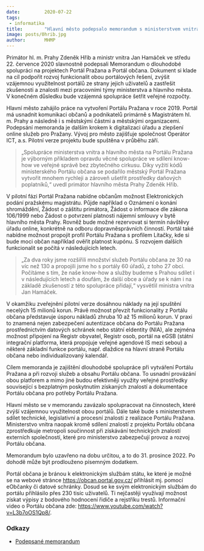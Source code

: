 ```yaml
---
date:         2020-07-22
tags:         
 - informatika
title:        "Hlavní město podepsalo memorandum s ministerstvem vnitra. Propojí Portál Pražana s Portálem občana"
image: posts/0hrib.jpg
author:       MHMP
---
```


Primátor hl. m. Prahy Zdeněk Hřib a ministr vnitra Jan Hamáček ve středu 22. července 2020 slavnostně podepsali Memorandum o dlouhodobé spolupráci na projektech Portál Pražana a Portál občana. Dokument si klade na cíl podpořit rozvoj funkcionalit obou portálových řešení, zvýšit vzájemnou využitelnost portálů ze strany jejich uživatelů a zastřešit zkušenosti a znalosti mezi pracovními týmy ministerstva a hlavního města. V konečném důsledku bude vzájemná spolupráce šetřit veřejné rozpočty.

Hlavní město zahájilo práce na vytvoření Portálu Pražana v roce 2019. Portál má usnadnit komunikaci občanů a podnikatelů primárně s Magistrátem hl. m. Prahy a následně i s městskými částmi a městskými organizacemi. Podepsání memoranda je dalším krokem k digitalizaci úřadu a zlepšení online služeb pro Pražany. Vývoj pro město zajišťuje společnost Operátor ICT, a.s.  Pilotní verze projektu bude spuštěna v průběhu září. 

> „Spolupráce ministerstva vnitra a hlavního města na Portálu Pražana je výborným příkladem opravdu věcné spolupráce ve sdílení know-how ve veřejné správě bez zbytečného cirkusu. Díky vyžití kódů ministerského Portálu občana se podařilo městský Portál Pražana vytvořit mnohem rychleji a zároveň ušetřit prostředky daňových poplatníků,“ uvedl primátor hlavního města Prahy Zdeněk Hřib.

V pilotní fázi Portál Pražana nabídne občanům možnost Elektronických podání pražskému magistrátu. Půjde například o Oznámení o konání shromáždění, Žádost o záštitu primátora, Žádost o informace dle zákona 106/1999 nebo Žádost o potvrzení platnosti nájemní smlouvy v bytě hlavního města Prahy. Rovněž bude možné rezervovat si termín návštěvy úřadu online, konkrétně na odboru dopravněsprávních činností. Portál také nabídne možnost propojit profil Portálu Pražana s profilem Lítačky, kde si bude moci občan například ověřit platnost kupónu. S rozvojem dalších funkcionalit se počítá v následujících letech.

> „Za dva roky jsme rozšířili množství služeb Portálu občana ze 30 na víc než 130 a propojili jsme ho s portály 60 úřadů, z toho 27 obcí. Počítáme s tím, že naše know-how a služby budeme s Prahou sdílet i v následujících letech a doufám, že další obce a úřady se k nám i na základě zkušeností z této spolupráce přidají,“ vysvětlil ministra vnitra Jan Hamáček.

V okamžiku zveřejnění pilotní verze dosáhnou náklady na její spuštění necelých 15 milionů korun. Právě možnost převzít funkcionality z Portálu občana představuje úsporu nákladů zhruba 10 až 15 milionů korun. V praxi to znamená nejen zabezpečení autentizace občana do Portálu Pražana prostřednictvím datových schránek nebo státní eIdentity (NIA), ale zejména možnost připojení na Registr obyvatel, Registr osob, portál na eGSB (státní integrační platforma, která propojuje veřejné agendové IS mezi sebou) a některé základní funkce portálu, např. dlaždice na hlavní straně Portálu občana nebo individualizovaný kalendář.

Cílem memoranda je zajištění dlouhodobé spolupráce při vytváření Portálu Pražana a při rozvoji služeb a obsahu Portálu občana. To usnadní provázání obou platforem a mimo jiné budou efektivněji využity veřejné prostředky související s bezplatným poskytnutím získaných znalostí a dokumentace Portálu občana pro potřeby Portálu Pražana.

Hlavní město se v memorandu zavázalo spolupracovat na činnostech, které zvýší vzájemnou využitelnost obou portálů. Dále také bude s ministerstvem sdílet technické, legislativní a procesní znalosti z realizace Portálu Pražana. Ministerstvo vnitra naopak kromě sdílení znalostí z projektu Portálu občana zprostředkuje metropoli součinnost při získávání technických znalostí externích společností, které pro ministerstvo zabezpečují provoz a rozvoj Portálu občana.

Memorandum bylo uzavřeno na dobu určitou, a to do 31. prosince 2022. Po dohodě může být prodlouženo písemným dodatkem.

Portál občana je bránou k elektronickým službám státu, ke které je možné se na webové stránce <https://obcan.portal.gov.cz/> přihlásit mj. pomocí eObčanky či datové schránky. Dosud se ke svým elektronickým službám do portálu přihlásilo přes 230 tisíc uživatelů. Ti nejčastěji využívají možnost získat výpisy z bodového hodnocení řidiče a rejstříku trestů. Informační video o Portálu občana zde: <https://www.youtube.com/watch?v=L3b7oOS1Qp8/>.

### Odkazy 

* [Podepsané memorandum](/assets/pdf/memorandum.pdf)
